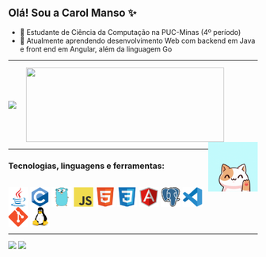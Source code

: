 ## Olá! Sou a Carol Manso :sparkles:
* :school_satchel: Estudante de Ciência da Computação na PUC-Minas (4º período) 
* 📘 Atualmente aprendendo desenvolvimento Web com backend em Java e front end em Angular, além da linguagem Go

<hr>

<div>
  <img height="150em" src="https://github-readme-stats.vercel.app/api?username=carol-manso&show_icons=true&theme=cobalt&include_all_commits=true&count_private=true" align="center"/> &nbsp;&nbsp;&nbsp;
  <img height="150em"  width= "400em" src="https://github-readme-stats.vercel.app/api/top-langs/?username=carol-manso&layout=compact&langs_count=16&theme=cobalt" align="center"/>
  <img height="100em" width: "100" src="https://github.com/carol-manso/carol-manso/blob/main/hi.gif" align="right"/>
</div>

<hr>

### Tecnologias, linguagens e ferramentas: 
<div style="display: inline_block" align:"center"><br>
  
  <img align="center" alt="Java" height="40" width="40" src="https://raw.githubusercontent.com/devicons/devicon/master/icons/java/java-original.svg">
  <img align="center" alt="C" height="40" width="40" src="https://raw.githubusercontent.com/devicons/devicon/master/icons/c/c-original.svg">  
  <img align="center" alt="Go" height="40" width="40" src="https://raw.githubusercontent.com/devicons/devicon/master/icons/go/go-original.svg">
  <img align="center" alt="JavaScript" height="40" width="40" src="https://raw.githubusercontent.com/devicons/devicon/master/icons/javascript/javascript-original.svg">
  <img align="center" alt="HTML" height="40" width="40" src="https://raw.githubusercontent.com/devicons/devicon/master/icons/html5/html5-original.svg">
  <img align="center" alt="CSS" height="40" width="40" src="https://raw.githubusercontent.com/devicons/devicon/master/icons/css3/css3-original.svg"> 
  <img align="center" alt="Angular" height="40" width="40" src="https://raw.githubusercontent.com/devicons/devicon/master/icons/angularjs/angularjs-original.svg">
  <img align="center" alt="PostegreSql" height="40" width="40" src="https://raw.githubusercontent.com/devicons/devicon/master/icons/postgresql/postgresql-original.svg"> 
  <img align="center" alt="Visual Studio Code" height="40" width="40" src="https://raw.githubusercontent.com/devicons/devicon/master/icons/vscode/vscode-original.svg"> 
  <img align="center" alt="Git" height="40" width="40" src="https://raw.githubusercontent.com/devicons/devicon/master/icons/git/git-original.svg">
   <img align="center" alt="Linux" height="40" width="40" src="https://raw.githubusercontent.com/devicons/devicon/master/icons/linux/linux-original.svg">
   
</div>

<hr>
<div> 
  <a href="https://instagram.com/carol_manso" target="_blank"><img src="https://img.shields.io/badge/-Instagram-%23E4405F?style=for-the-badge&logo=instagram&logoColor=white" target="_blank"></a>  
  <a href = "mailto: carol.manso1@gmail.com"><img src="https://img.shields.io/badge/-Gmail-%23333?style=for-the-badge&logo=gmail&logoColor=white" target="_blank"></a>
 <!-- <a href="https://www.linkedin.com" target="_blank"><img src="https://img.shields.io/badge/-LinkedIn-%230077B5?style=for-the-badge&logo=linkedin&logoColor=white" target="_blank"></a> -->
</div>

<!--
**carol-manso/carol-manso** is a ✨ _special_ ✨ repository because its `README.md` (this file) appears on your GitHub profile.

Here are some ideas to get you started:

- 🔭 I’m currently working on ...
- 🌱 I’m currently learning ...
- 👯 I’m looking to collaborate on ...
- 🤔 I’m looking for help with ...
- 💬 Ask me about ...
- 📫 How to reach me: ...
- 😄 Pronouns: ...
- ⚡ Fun fact: ...
-->
